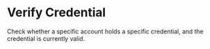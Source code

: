 # Verify Credential

Check whether a specific account holds a specific credential, and the credential is currently valid.
